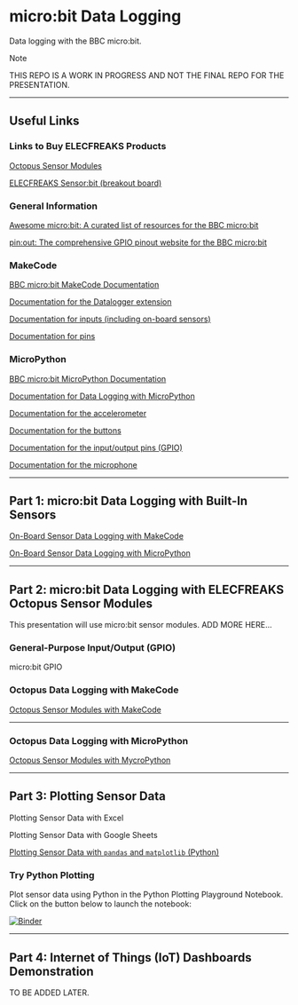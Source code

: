 # micro:bit Data Logging
Data logging with the BBC micro:bit. 

> [!NOTE]
> THIS REPO IS A WORK IN PROGRESS AND NOT THE FINAL REPO FOR THE PRESENTATION.

---





## Useful Links

### Links to Buy ELECFREAKS Products

[Octopus Sensor Modules](https://shop.elecfreaks.com/collections/octopus-sensors)

[ELECFREAKS Sensor:bit (breakout board)](https://shop.elecfreaks.com/products/elecfreaks-sensor-bit-io-extension-board-for-micro-bit?_pos=10&_sid=00bfc9438&_ss=r)



### General Information

[Awesome micro:bit: A curated list of resources for the BBC micro:bit](https://github.com/carlosperate/awesome-microbit)

[pin:out: The comprehensive GPIO pinout website for the BBC micro:bit](https://microbit.pinout.xyz/)



### MakeCode

[BBC micro:bit MakeCode Documentation](https://makecode.microbit.org/docs)

[Documentation for the Datalogger extension](https://makecode.microbit.org/reference/datalogger)

[Documentation for inputs (including on-board sensors)](https://makecode.microbit.org/reference/input)

[Documentation for pins](https://makecode.microbit.org/reference/pins)

### MicroPython

[BBC micro:bit MicroPython Documentation](https://microbit-micropython.readthedocs.io/en/v2-docs/)

[Documentation for Data Logging with MicroPython](https://microbit-micropython.readthedocs.io/en/v2-docs/log.html)

[Documentation for the accelerometer](https://microbit-micropython.readthedocs.io/en/v2-docs/accelerometer.html)

[Documentation for the buttons](https://microbit-micropython.readthedocs.io/en/v2-docs/button.html)

[Documentation for the input/output pins (GPIO)](https://microbit-micropython.readthedocs.io/en/v2-docs/pin.html)

[Documentation for the microphone](https://microbit-micropython.readthedocs.io/en/v2-docs/microphone.html)



---

## Part 1: micro:bit Data Logging with Built-In Sensors

[On-Board Sensor Data Logging with MakeCode](markdown-files/onboard-makecode.md)

[On-Board Sensor Data Logging with MicroPython](markdown-files/onboard-micropython.md)

---
## Part 2: micro:bit Data Logging with ELECFREAKS Octopus Sensor Modules

This presentation will use micro:bit sensor modules. ADD MORE HERE...

### General-Purpose Input/Output (GPIO)

micro:bit GPIO  

### Octopus Data Logging with MakeCode

[Octopus Sensor Modules with MakeCode](markdown-files/octopus-makecode.md)

---

### Octopus Data Logging with MicroPython

[Octopus Sensor Modules with MycroPython](markdown-files/octopus-micropython.md)



---

## Part 3: Plotting Sensor Data

Plotting Sensor Data with Excel

Plotting Sensor Data with Google Sheets

[Plotting Sensor Data with `pandas` and `matplotlib` (Python)](https://github.com/simonhasan/microbit-data-logging-2023-12-03/blob/main/code-files/python_plotting/python_plotting.ipynb)

### Try Python Plotting

Plot sensor data using Python in the Python Plotting Playground Notebook. Click on the button below to launch the notebook:

[![Binder](https://mybinder.org/badge_logo.svg)](https://mybinder.org/v2/gh/simonhasan/microbit-data-logging-2023-12-03/HEAD?labpath=code-files%2Fpython_plotting%2Fpython_plotting_playground.ipynb)

---
## Part 4: Internet of Things (IoT) Dashboards Demonstration

TO BE ADDED LATER.